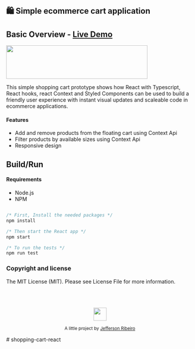 ## 🛍️ Simple ecommerce cart application

## Basic Overview - [Live Demo]()

<p align="left">

  <img src="./work-in-the-netherlands.png" width="380" height="90">
</p>

This simple shopping cart prototype shows how React with Typescript, React hooks, react Context and Styled Components can be used to build a friendly user experience with instant visual updates and scaleable code in ecommerce applications.

#### Features

- Add and remove products from the floating cart using Context Api
- Filter products by available sizes using Context Api
- Responsive design

## Build/Run

#### Requirements

- Node.js
- NPM

```javascript

/* First, Install the needed packages */
npm install

/* Then start the React app */
npm start

/* To run the tests */
npm run test

```

### Copyright and license

The MIT License (MIT). Please see License File for more information.

<br/>
<br/>

<p align="center"><img src="http://www.jeffersonribeiro.com/assets/img/apple-icon-180x180.png" width="35" height="35"/></p>
<p align="center">
<sub>A little project by <a href="http://www.jeffersonribeiro.com/">Jefferson Ribeiro</a></sub>
</p>
#   s h o p p i n g - c a r t - r e a c t  
 
